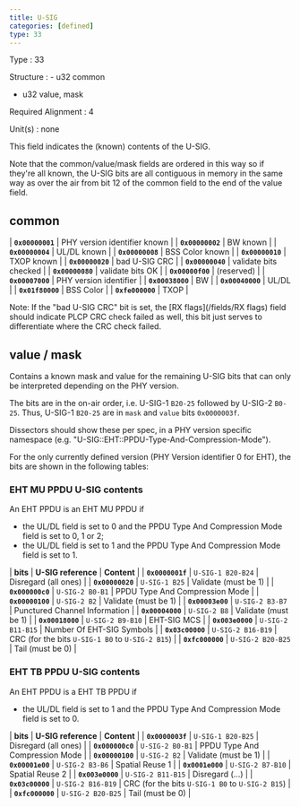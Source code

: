 ```yaml
---
title: U-SIG
categories: [defined]
type: 33
---
```

Type
: 33

Structure
: - u32 common
  - u32 value, mask

Required Alignment
: 4

Unit(s)
: none

This field indicates the (known) contents of the U-SIG.

Note that the common/value/mask fields are ordered in this way
so if they're all known, the U-SIG bits are all contiguous in
memory in the same way as over the air from bit 12 of the common
field to the end of the value field.

## common

| **`0x00000001`** | PHY version identifier known |
| **`0x00000002`** | BW known |
| **`0x00000004`** | UL/DL known |
| **`0x00000008`** | BSS Color known |
| **`0x00000010`** | TXOP known |
| **`0x00000020`** | bad U-SIG CRC |
| **`0x00000040`** | validate bits checked |
| **`0x00000080`** | validate bits OK |
| **`0x00000f00`** | (reserved) |
| **`0x00007000`** | PHY version identifier |
| **`0x00038000`** | BW |
| **`0x00040000`** | UL/DL |
| **`0x01f80000`** | BSS Color |
| **`0xfe000000`** | TXOP |

Note: If the "bad U-SIG CRC" bit is set, the [RX flags](/fields/RX flags)
field should indicate PLCP CRC check failed as well, this bit just serves
to differentiate where the CRC check failed.

## value / mask

Contains a known mask and value for the remaining U-SIG bits
that can only be interpreted depending on the PHY version.

The bits are in the on-air order, i.e. U-SIG-1 `B20-25` followed
by U-SIG-2 `B0-25`. Thus, U-SIG-1 `B20-25` are in `mask` and
`value` bits `0x0000003f`.

Dissectors should show these per spec, in a PHY version specific
namespace (e.g. "U-SIG::EHT::PPDU-Type-And-Compression-Mode").

For the only currently defined version (PHY Version identifier 0
for EHT), the bits are shown in the following tables:

### EHT MU PPDU U-SIG contents

An EHT PPDU is an EHT MU PPDU if
* the UL/DL field is set to 0 and the PPDU Type And Compression Mode field is set to 0, 1 or 2;
* the UL/DL field is set to 1 and the PPDU Type And Compression Mode field is set to 1.

| **bits**         | **U-SIG reference** | **Content** |
| **`0x0000001f`** | `U-SIG-1 B20-B24`   | Disregard (all ones) |
| **`0x00000020`** | `U-SIG-1 B25`       | Validate (must be 1) |
| **`0x000000c0`** | `U-SIG-2 B0-B1`     | PPDU Type And Compression Mode |
| **`0x00000100`** | `U-SIG-2 B2`        | Validate (must be 1) |
| **`0x00003e00`** | `U-SIG-2 B3-B7`     | Punctured Channel Information |
| **`0x00004000`** | `U-SIG-2 B8`        | Validate (must be 1) |
| **`0x00018000`** | `U-SIG-2 B9-B10`    | EHT-SIG MCS |
| **`0x003e0000`** | `U-SIG-2 B11-B15`   | Number Of EHT-SIG Symbols |
| **`0x03c00000`** | `U-SIG-2 B16-B19`   | CRC (for the bits `U-SIG-1 B0` to `U-SIG-2 B15`) |
| **`0xfc000000`** | `U-SIG-2 B20-B25`   | Tail (must be 0) |

### EHT TB PPDU U-SIG contents

An EHT PPDU is a EHT TB PPDU if
* the UL/DL field is set to 1 and the PPDU Type And Compression Mode field is set to 0.

| **bits**         | **U-SIG reference** | **Content** |
| **`0x0000003f`** | `U-SIG-1 B20-B25`   | Disregard (all ones) |
| **`0x000000c0`** | `U-SIG-2 B0-B1`     | PPDU Type And Compression Mode |
| **`0x00000100`** | `U-SIG-2 B2`        | Validate (must be 1) |
| **`0x00001e00`** | `U-SIG-2 B3-B6`     | Spatial Reuse 1 |
| **`0x0001e000`** | `U-SIG-2 B7-B10`    | Spatial Reuse 2 |
| **`0x003e0000`** | `U-SIG-2 B11-B15`   | Disregard (...) |
| **`0x03c00000`** | `U-SIG-2 B16-B19`   | CRC (for the bits `U-SIG-1 B0` to `U-SIG-2 B15`) |
| **`0xfc000000`** | `U-SIG-2 B20-B25`   | Tail (must be 0) |
